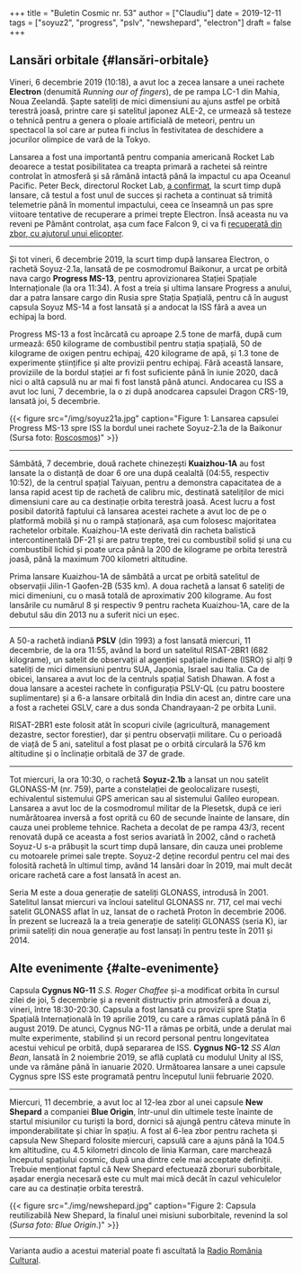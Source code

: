 +++
title = "Buletin Cosmic nr. 53"
author = ["Claudiu"]
date = 2019-12-11
tags = ["soyuz2", "progress", "pslv", "newshepard", "electron"]
draft = false
+++

## Lansări orbitale {#lansări-orbitale}

Vineri, 6 decembrie 2019 (10:18), a avut loc a zecea lansare a unei rachete **Electron** (denumită _Running our of fingers_), de pe rampa LC-1 din Mahia, Noua Zeelandă. Șapte sateliți de mici dimensiuni au ajuns astfel pe orbită terestră joasă, printre care și satelitul japonez ALE-2, ce urmează să testeze o tehnică pentru a genera o ploaie artificială de meteori, pentru un spectacol la sol care ar putea fi inclus în festivitatea de deschidere a jocurilor olimpice de vară de la Tokyo.

Lansarea a fost una importantă pentru compania americană Rocket Lab deoarece a testat posibilitatea ca treapta primară a rachetei să reintre controlat în atmosferă și să rămână intactă până la impactul cu apa Oceanul Pacific. Peter Beck, directorul Rocket Lab, [a confirmat](https://twitter.com/Peter%5FJ%5FBeck/status/1202901928633438210), la scurt timp după lansare, că testul a fost unul de succes și racheta a continuat să trimită telemetrie până în momentul impactului, ceea ce înseamnă un pas spre viitoare tentative de recuperare a primei trepte Electron. Însă aceasta nu va reveni pe Pământ controlat, așa cum face Falcon 9, ci va fi [recuperată din zbor, cu ajutorul unui elicopter](https://www.youtube.com/watch?v=enndCzvZpZk).

---

Și tot vineri, 6 decembrie 2019, la scurt timp după lansarea Electron, o rachetă Soyuz-2.1a, lansată de pe cosmodromul Baikonur, a urcat pe orbită nava cargo **Progress MS-13**, pentru aprovizionarea Stației Spațiale Internaționale (la ora 11:34). A fost a treia și ultima lansare Progress a anului, dar a patra lansare cargo din Rusia spre Stația Spațială, pentru că în august capsula Soyuz MS-14 a fost lansată și a andocat la ISS fără a avea un echipaj la bord.

Progress MS-13 a fost încărcată cu aproape 2.5 tone de marfă, după cum urmează: 650 kilograme de combustibil pentru stația spațială, 50 de kilograme de oxigen pentru echipaj, 420 kilograme de apă, și 1.3 tone de experimente științifice și alte provizii pentru echipaj. Fără această lansare, proviziile de la bordul stației ar fi fost suficiente până în iunie 2020, dacă nici o altă capsulă nu ar mai fi fost lanstă până atunci. Andocarea cu ISS a avut loc luni, 7 decembrie, la o zi după anodcarea capsulei Dragon CRS-19, lansată joi, 5 decembrie.

{{< figure src="/img/soyuz21a.jpg" caption="Figure 1: Lansarea capsulei Progress MS-13 spre ISS la bordul unei rachete Soyuz-2.1a de la Baikonur (Sursa foto: [Roscosmos](https://twitter.com/roscosmos/status/1202939275110686720/photo/1))" >}}

---

Sâmbătă, 7 decembrie, două rachete chinezești **Kuaizhou-1A** au fost lansate la o distanță de doar 6 ore una după cealaltă (04:55, respectiv 10:52), de la centrul spațial Taiyuan, pentru a demonstra capacitatea de a lansa rapid acest tip de rachetă de calibru mic, destinată sateliților de mici dimensiuni care au ca destinație orbita terestră joasă. Acest lucru a fost posibil datorită faptului că lansarea acestei rachete a avut loc de pe o platformă mobilă și nu o rampă staționară, așa cum folosesc majoritatea rachetelor orbitale. Kuaizhou-1A este derivată din racheta balistică intercontinentală DF-21 și are patru trepte, trei cu combustibil solid și una cu combustibil lichid și poate urca până la 200 de kilograme pe orbita terestră joasă, până la maximum 700 kilometri altitudine.

Prima lansare Kuaizhou-1A de sâmbătă a urcat pe orbită satelitul de observații Jilin-1 Gaofen-2B (535 km). A doua rachetă a lansat 6 sateliți de mici dimeniuni, cu o masă totală de aproximativ 200 kilograme. Au fost lansările cu numărul 8 și respectiv 9 pentru racheta Kuaizhou-1A, care de la debutul său din 2013 nu a suferit nici un eșec.

---

A 50-a rachetă indiană **PSLV** (din 1993) a fost lansată miercuri, 11 decembrie, de la ora 11:55, având la bord un satelitul RISAT-2BR1 (682 kilograme), un satelit de observații al agenției spațiale indiene (ISRO) și alți 9 sateliți de mici dimensiuni pentru SUA, Japonia, Israel sau Italia. Ca de obicei, lansarea a avut loc de la centruls spațial Satish Dhawan. A fost a doua lansare a acestei rachete în configurația PSLV-QL (cu patru boostere suplimentare) și a 6-a lansare orbitală din India din acest an, dintre care una a fost a rachetei GSLV, care a dus sonda Chandrayaan-2 pe orbita Lunii.

RISAT-2BR1 este folosit atât în scopuri civile (agricultură, management dezastre, sector forestier), dar și pentru observații militare. Cu o perioadă de viață de 5 ani, satelitul a fost plasat pe o orbită circulară la 576 km altitudine și o înclinație orbitală de 37 de grade.

---

Tot miercuri, la ora 10:30, o rachetă **Soyuz-2.1b** a lansat un nou satelit GLONASS-M (nr. 759), parte a constelației de geolocalizare rusești, echivalentul sistemului GPS american sau al sistemului Galileo european. Lansarea a avut loc de la cosmodromul militar de la Plesetsk, după ce ieri numărătoarea inversă a fost oprită cu 60 de secunde înainte de lansare, din cauza unei probleme tehnice. Racheta a decolat de pe rampa 43/3, recent renovată după ce aceasta a fost serios avariată în 2002, când o rachetă Soyuz-U s-a prăbușit la scurt timp după lansare, din cauza unei probleme cu motoarele primei sale trepte. Soyuz-2 deține recordul pentru cel mai des folosită rachetă în ultimul timp, având 14 lansări doar în 2019, mai mult decât oricare rachetă care a fost lansată în acest an.

Seria M este a doua generație de sateliți GLONASS, introdusă în 2001. Satelitul lansat miercuri va încloui satelitul GLONASS nr. 717, cel mai vechi satelit GLONASS aflat în uz, lansat de o rachetă Proton în decembrie 2006. În prezent se lucrează la a treia generație de sateliți GLONASS (seria K), iar primii sateliți din noua generație au fost lansați în pentru teste în 2011 și 2014.


## Alte evenimente {#alte-evenimente}

Capsula **Cygnus NG-11** _S.S. Roger Chaffee_ și-a modificat orbita în cursul zilei de joi, 5 decembrie și a revenit distructiv prin atmosferă a doua zi, vineri, între 18:30-20:30. Capsula a fost lansată cu provizii spre Stația Spațială Internațională în 19 aprilie 2019, cu care a rămas cuplată până în 6 august 2019. De atunci, Cygnus NG-11 a rămas pe orbită, unde a derulat mai multe experimente, stabilind și un record personal pentru longevitatea acestui vehicul pe orbită, după separarea de ISS. **Cygnus NG-12** _SS Alan Bean_, lansată în 2 noiembrie 2019, se află cuplată cu modulul Unity al ISS, unde va rămâne până în ianuarie 2020. Următoarea lansare a unei capsule Cygnus spre ISS este programată pentru începutul lunii februarie 2020.

---

Miercuri, 11 decembrie, a avut loc al 12-lea zbor al unei capsule **New Shepard** a companiei **Blue Origin**, într-unul din ultimele teste înainte de startul misiunilor cu turiști la bord, dornici să ajungă pentru câteva minute în imponderabilitate și chiar în spațiu. A fost al 6-lea zbor pentru racheta și capsula New Shepard folosite miercuri, capsulă care a ajuns până la 104.5 km altitudine, cu 4.5 kilometri dincolo de linia Karman, care marchează începutul spațiului cosmic, după una dintre cele mai acceptate definiții. Trebuie menționat faptul că New Shepard efectuează zboruri suborbitale, așadar energia necesară este cu mult mai mică decât în cazul vehiculelor care au ca destinație orbita terestră.

{{< figure src="./img/newshepard.jpg" caption="Figure 2: Capsula reutilizabilă New Shepard, la finalul unei misiuni suborbitale, revenind la sol (_Sursa foto: Blue Origin_.)" >}}

---

Varianta audio a acestui material poate fi ascultată la [Radio România Cultural](https://radioromaniacultural.ro/buletin-cosmic-nr-53/).
